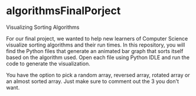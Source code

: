 # algorithmsFinalPorject

Visualizing Sorting Algorithms

For our final project, we wanted to help new learners of Computer Science visualize sorting algorithms and their run times. 
In this repository, you will find the Python files that generate an animated bar graph that sorts itself based on the algorithm used.
Open each file using Python IDLE and run the code to generate the visualization. 

You have the option to pick a random array, reversed array, rotated array or an almost sorted array. Just make sure to comment 
out the 3 you don't want. 
